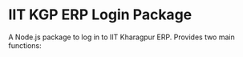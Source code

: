 # IIT KGP ERP Login Package

A Node.js package to log in to IIT Kharagpur ERP. Provides two main functions:
